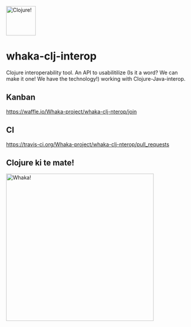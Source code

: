 <img src="https://lh4.googleusercontent.com/-WkzYBFHWhgI/AAAAAAAAAAI/AAAAAAAAAAY/YDtbm6FIolc/photo.jpg" width="80" alt="Clojure!" />

# whaka-clj-interop
Clojure interoperability tool.
An API to usabilitilize (Is it a word? We can make it one! We have the technology!) working with Clojure-Java-interop.

## Kanban
https://waffle.io/Whaka-project/whaka-clj-nterop/join

## CI
https://travis-ci.org/Whaka-project/whaka-clj-nterop/pull_requests

## Clojure ki te mate!
<img src="http://i.imgur.com/CR3RFUl.jpg" width="400" alt="Whaka!" />
